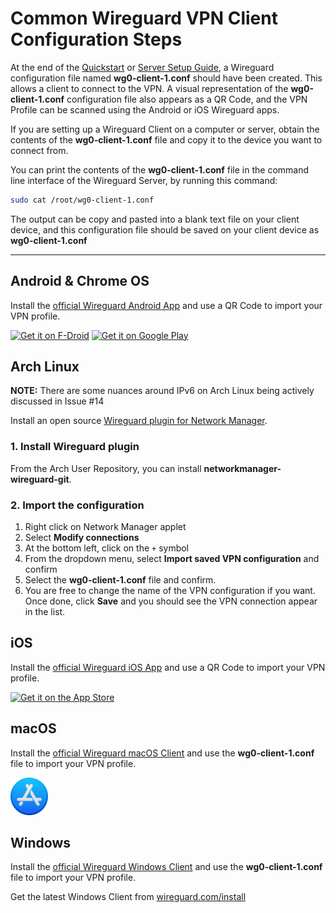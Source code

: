 # Common Wireguard VPN Client Configuration Steps

At the end of the [Quickstart](./README.md#quickstart) or [Server Setup Guide](./README.md#server-setup-guide), a Wireguard configuration file named **wg0-client-1.conf** should have been created. This allows a client to connect to the VPN. A visual representation of the **wg0-client-1.conf** configuration file also appears as a QR Code, and the VPN Profile can be scanned using the Android or iOS Wireguard apps.

If you are setting up a Wireguard Client on a computer or server, obtain the contents of the **wg0-client-1.conf** file and copy it to the device you want to connect from.

You can print the contents of the **wg0-client-1.conf** file in the command line interface of the Wireguard Server, by running this command:

```bash
sudo cat /root/wg0-client-1.conf
```

The output can be copy and pasted into a blank text file on your client device, and this configuration file should be saved on your client device as **wg0-client-1.conf**

---

## Android & Chrome OS

Install the [official Wireguard Android App](https://play.google.com/store/apps/details?id=com.wireguard.android) and use a QR Code to import your VPN profile.

<a href="https://f-droid.org/en/packages/com.wireguard.android/" target="_blank">
<img src="./images/logos/f-droid.svg" alt="Get it on F-Droid" height="80"></a>
<a href="https://play.google.com/store/apps/details?id=com.wireguard.android" target="_blank">
<img src="./images/logos/google-play.svg" alt="Get it on Google Play" height="60"></a>

## Arch Linux

**NOTE:** There are some nuances around IPv6 on Arch Linux being actively discussed in Issue #14

Install an open source [Wireguard plugin for Network Manager](https://github.com/max-moser/network-manager-wireguard/).

### 1. Install Wireguard plugin

From the Arch User Repository, you can install **networkmanager-wireguard-git**.

### 2. Import the configuration

  1. Right click on Network Manager applet
  2. Select **Modify connections**
  3. At the bottom left, click on the `+` symbol
  4. From the dropdown menu, select **Import saved VPN configuration** and confirm
  5. Select the **wg0-client-1.conf** file and confirm.
  6. You are free to change the name of the VPN configuration if you want. Once done, click **Save** and you should see the VPN connection appear in the list.

## iOS

Install the [official Wireguard iOS App](https://itunes.apple.com/us/app/wireguard/id1441195209?ls=1&mt=8) and use a QR Code to import your VPN profile.

<a href="https://itunes.apple.com/us/app/wireguard/id1441195209?ls=1&mt=8" target="_blank">
<img src="./images/logos/app-store.svg" alt="Get it on the App Store" height="60"></a>

## macOS

Install the [official Wireguard macOS Client](https://itunes.apple.com/us/app/wireguard/id1451685025?ls=1&mt=12) and use the **wg0-client-1.conf** file to import your VPN profile.

<a href="https://itunes.apple.com/us/app/wireguard/id1451685025?ls=1&mt=12" target="_blank">
<img src="./images/logos/app-store-macOS.svg" alt="Get it on the Mac App Store" height="60"></a>

## Windows

Install the [official Wireguard Windows Client](https://www.wireguard.com/install/) and use the **wg0-client-1.conf** file to import your VPN profile.

Get the latest Windows Client from [wireguard.com/install](https://www.wireguard.com/install/)
